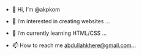 - 👋 Hi, I’m @akpkom
- 👀 I’m interested in  creating websites ...
- 🌱 I’m currently learning HTML/CSS ...

- 📫 How to reach me abdullahkhere@gmail.com...

<!---
akpkom/akpkom is a ✨ special ✨ repository because its `README.md` (this file) appears on your GitHub profile.
You can click the Preview link to take a look at your changes.
--->
